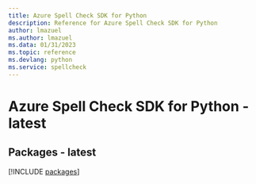 ```yaml
---
title: Azure Spell Check SDK for Python
description: Reference for Azure Spell Check SDK for Python
author: lmazuel
ms.author: lmazuel
ms.data: 01/31/2023
ms.topic: reference
ms.devlang: python
ms.service: spellcheck
---
```

# Azure Spell Check SDK for Python - latest
## Packages - latest
[!INCLUDE [packages](spell-check-index.md)]